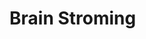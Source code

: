 <!--
 * @Author: hibana2077 hibana2077@gmail.com
 * @Date: 2024-04-08 22:19:03
 * @LastEditors: hibana2077 hibana2077@gmail.com
 * @LastEditTime: 2024-04-08 22:19:18
 * @FilePath: \llm_agent_flow_lab\lab\brain_stroming\note.md
 * @Description: 这是默认设置,请设置`customMade`, 打开koroFileHeader查看配置 进行设置: https://github.com/OBKoro1/koro1FileHeader/wiki/%E9%85%8D%E7%BD%AE
-->
# Brain Stroming